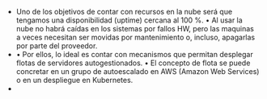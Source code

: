 - Uno de los objetivos de contar con recursos en la nube será que tengamos una disponibilidad
  (uptime) cercana al 100 %.
  • Al usar la nube no habrá caídas en los sistemas por fallos HW, pero las maquinas a veces
  necesitan ser movidas por mantenimiento o, incluso, apagarlas por parte del proveedor.
- • Por ellos, lo ideal es contar con mecanismos que permitan desplegar flotas de servidores
  autogestionados.
  • El concepto de flota se puede concretar en un grupo de autoescalado en AWS (Amazon Web
  Services) o en un despliegue en Kubernetes.
-